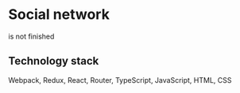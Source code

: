 # Social network

is not finished

## Technology stack

Webpack, Redux, React, Router, TypeScript, JavaScript, HTML, CSS
